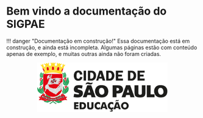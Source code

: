 # Bem vindo a documentação do SIGPAE

!!! danger "Documentação em construção!"
	Essa documentação está em construção, e ainda está incompleta. 
    Algumas páginas estão com conteúdo apenas de exemplo, e muitas outras ainda não foram criadas.

<div style="text-align:center">
    <img src="./imagens/logo-sme.svg" alt="Logo Secretaria de Educação de São Paulo">
</div>
